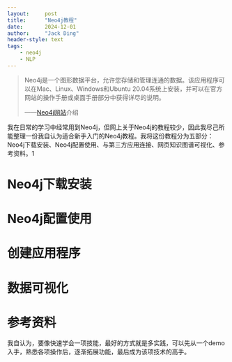 ```yaml
---
layout:     post
title:      "Neo4j教程"
date:       2024-12-01
author:     "Jack Ding"
header-style: text
tags:
    - neo4j
	- NLP
---
```


> Neo4j是一个图形数据平台，允许您存储和管理连通的数据。该应用程序可以在Mac、Linux、Windows和Ubuntu 20.04系统上安装，并可以在官方网站的操作手册或桌面手册部分中获得详尽的说明。 
>
> ——[Neo4j网站](https://neo4j.ac.cn/)介绍

我在日常的学习中经常用到Neo4j，但网上关于Neo4j的教程较少，因此我尽己所能整理一份我自认为适合新手入门的Neo4j教程。我将这份教程分为五部分：Neo4j下载安装、Neo4j配置使用、与第三方应用连接、网页知识图谱可视化、参考资料。1

# Neo4j下载安装



# Neo4j配置使用



# 创建应用程序



# 数据可视化



# 参考资料



我自认为，要像快速学会一项技能，最好的方式就是多实践，可以先从一个demo入手，熟悉各项操作后，逐渐拓展功能，最后成为该项技术的高手。